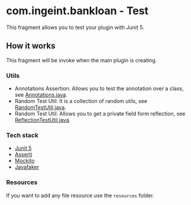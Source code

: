# com.ingeint.bankloan - Test

This fragment allows you to test your plugin with Junit 5.

## How it works

This fragment will be invoke when the main plugin is creating.

### Utils

- Annotations Assertion: Allows you to test the annotation over a class, see [Annotations.java](src/com/ingeint/test/assertion/Annotations.java).
- Random Test Util: It is a collection of random utils, see [RandomTestUtil.java](src/com/ingeint/test/util/RandomTestUtil.java).
- Random Test Util: Allows you to get a private field form reflection, see [ReflectionTestUtil.java](src/com/ingeint/test/util/ReflectionTestUtil.java).

### Tech stack

- [Junit 5](https://junit.org/junit5/)
- [Assertj](https://joel-costigliola.github.io/assertj/)
- [Mockito](https://site.mockito.org/)
- [Javafaker](https://github.com/DiUS/java-faker)

### Resources

If you want to add any file resource use the `resources` folder.